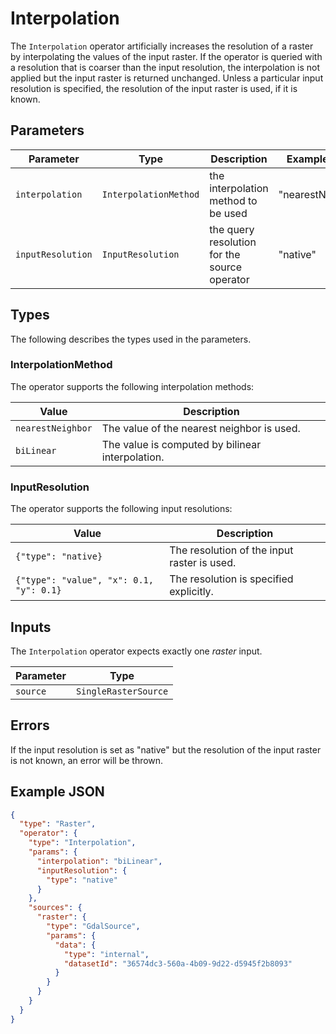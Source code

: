 # Interpolation

The `Interpolation` operator artificially increases the resolution of a raster by interpolating the values of the input raster.
If the operator is queried with a resolution that is coarser than the input resolution, the interpolation is not applied but the input raster is returned unchanged.
Unless a particular input resolution is specified, the resolution of the input raster is used, if it is known.

## Parameters

| Parameter         | Type                  | Description                                  | Example Value     |
| ----------------- | --------------------- | -------------------------------------------- | ----------------- |
| `interpolation`   | `InterpolationMethod` | the interpolation method to be used          | "nearestNeighbor" |
| `inputResolution` | `InputResolution`     | the query resolution for the source operator | "native"          |

## Types

The following describes the types used in the parameters.

### InterpolationMethod

The operator supports the following interpolation methods:

| Value             | Description                                      |
| ----------------- | ------------------------------------------------ |
| `nearestNeighbor` | The value of the nearest neighbor is used.       |
| `biLinear`        | The value is computed by bilinear interpolation. |

### InputResolution

The operator supports the following input resolutions:

| Value                                   | Description                                 |
| --------------------------------------- | ------------------------------------------- |
| `{"type": "native}`                     | The resolution of the input raster is used. |
| `{"type": "value", "x": 0.1, "y": 0.1}` | The resolution is specified explicitly.     |

## Inputs

The `Interpolation` operator expects exactly one _raster_ input.

| Parameter | Type                 |
| --------- | -------------------- |
| `source`  | `SingleRasterSource` |

## Errors

If the input resolution is set as "native" but the resolution of the input raster is not known, an error will be thrown.

## Example JSON

```json
{
  "type": "Raster",
  "operator": {
    "type": "Interpolation",
    "params": {
      "interpolation": "biLinear",
      "inputResolution": {
        "type": "native"
      }
    },
    "sources": {
      "raster": {
        "type": "GdalSource",
        "params": {
          "data": {
            "type": "internal",
            "datasetId": "36574dc3-560a-4b09-9d22-d5945f2b8093"
          }
        }
      }
    }
  }
}
```
